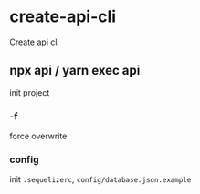 # create-api-cli
Create api cli

## npx api / yarn exec api
init project

### -f
force overwrite

### config
init `.sequelizerc`, `config/database.json.example`


